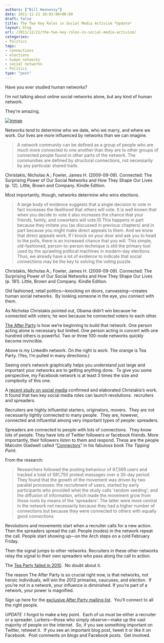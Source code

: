 ```yaml
---
authors: ["Bill Hennessy"]
date: 2011-12-21 10:03:00+00:00
draft: false
title: The Two Key Roles in Social Media Activism *Update*
layout: blog
url: /2011/12/21/the-two-key-roles-in-social-media-activism/
categories:
- Politics
tags:
- connections
- elections
- human networks
- social networks
- Politics
type: "post"
---
```


Have you ever studied human networks?

I’m not talking about online social networks alone, but any kind of human network.

They’re amazing.

[![inmap](https://hennessysview.com/wp-content/uploads/2011/12/inmap_thumb.gif)
](https://hennessysview.com/wp-content/uploads/2011/12/inmap.gif)

Networks tend to determine who we date, who we marry, and where we work. Our lives are more influenced by networks than we can imagine.



> A network community can be defined as a group of people who are much more connected to one another than they are to other groups of connected people found in other parts of the network. The communities are defined by structural connections, not necessarily by any particular shared traits.

Christakis, Nicholas A.; Fowler, James H. (2009-09-09). Connected: The Surprising Power of Our Social Networks and How They Shape Our Lives (p. 12). Little, Brown and Company. Kindle Edition.



Most importantly, though, networks determine who wins elections.



> A large body of evidence suggests that a single decision to vote in fact increases the likelihood that others will vote. It is well known that when you decide to vote it also increases the chance that your friends, family, and coworkers will vote.10 This happens in part because they imitate you (as discussed in previous chapters) and in part because you might make direct appeals to them. And we know that direct appeals work. If I knock on your door and ask you to head to the polls, there is an increased chance that you will. This simple, old-fashioned, person-to-person technique is still the primary tool used by the sprawling political machines in modern-day elections. Thus, we already have a lot of evidence to indicate that social connections may be the key to solving the voting puzzle.

Christakis, Nicholas A.; Fowler, James H. (2009-09-09). Connected: The Surprising Power of Our Social Networks and How They Shape Our Lives (p. 181). Little, Brown and Company. Kindle Edition.



Old fashioned, retail politics—knocking on doors, canvassing—creates human social networks.  By looking someone in the eye, you connect with them.

As Nicholas Christakis pointed out, Obama didn’t win because he connected with voters; he won because he connected voters to each other.

[The After Party](https://stlouisteaparty.com/category/the-after-party/) is how we’re beginning to build that network. One person acting alone is necessary but limited. One person acting in concert with one hundred others is powerful. Two or three 100-node networks quickly become invincible.

Above is my LinkedIn network. On the right is work. The orange is Tea Party. (Yes, I’m pulled in many directions.)

Seeing one’s network graphically helps you understand just large and important your networks are to getting anything done.  To give you some perspective, my Facebook network is at least 3 times the size and complexity of this one.

A [recent study on social media](https://www.sciencedaily.com/releases/2011/12/111220194345.htm) confirmed and elaborated Christakis’s work. It found that two key social media roles can launch revolutions:  recruiters and spreaders.

Recruiters are highly influential starters, originators, movers.  They are not necessarily tightly connected to many people.  They are, however, connected and influential among very important types of people: spreaders.

Spreaders are connected to people with lots of connections.  They know lots of people. They have lots of Twitter followers or facebook friends. More importantly, their followers _listen_ to them and respond. These are the people Malcolm Gladwell called “[Connectors](https://www.gladwell.com/tippingpoint/tp_excerpt2.html)” in his fabulous book _The Tipping Point._

From the research:



> Researchers followed the posting behaviour of 87,569 users and tracked a total of 581,750 protest messages over a 30-day period. They found that the growth of the movement was driven by two parallel processes: the recruitment of users, started by early participants who provided what the study calls 'random seeding'; and the diffusion of information, which made the movement grow from those roots by means of the 'spreaders'. The latter were more central in the network not necessarily because they had a higher number of connections but because they were connected to others with equally good connections



Revolutions and movements start when a recruiter calls for a new action. Then the spreaders spread the call. People (nodes) in the network repeat the call. People start showing up—on the Arch steps on a cold February Friday.

Then the signal jumps to other networks. Recruiters in these other networks relay the signal to their own spreaders who pass along the call to action.

The [Tea Party failed in 2010](https://stlouisteaparty.com/2011/12/20/the-tea-party-failed-in-2010/).  No doubt about it.

The reason The After Party is so crucial right now, is that networks, not heroic individuals, will win the 2012 primaries, caucuses, and election.  If you’re not in a network, your influence is diminished. If you’re part of a network, your power is magnified.

Sign up here for the [exclusive After Party mailing list](https://eepurl.com/fThsX).  You’ll connect to all the right people.

_UPDATE_  I forgot to make a key point.  Each of us must be either a recruiter or a spreader. Lurkers—those who simply observe—make up the vast majority of people on the internet.  So, if you see something important on Twitter, retweet it.  If you see an important blog post, tweet it or like it on Facebook.  Post comments on blogs and Facebook posts.  Get involved.
